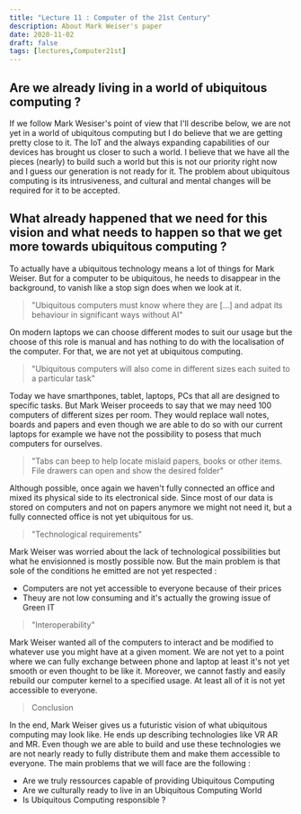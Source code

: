 ```yaml
---
title: "Lecture 11 : Computer of the 21st Century"
description: About Mark Weiser's paper
date: 2020-11-02
draft: false
tags: [lectures,Computer21st]
---
```


## Are we already living in a world of ubiquitous computing ?

If we follow Mark Wesiser's point of view that I'll describe below, we are not yet in a world of ubiquitous computing but I do believe that we are getting pretty close to it. The IoT and the always expanding capabilities of our devices has brought us closer to such a world. I believe that we have all the pieces (nearly) to build such a world but this is not our priority right now and I guess our generation is not ready for it.
The problem about ubiquitous computing is its intrusiveness, and cultural and mental changes will be required for it to be accepted.

## What already happened that we need for this vision and what needs to happen so that we get more towards ubiquitous computing ?

To actually have a ubiquitous technology means a lot of things for Mark Weiser. But for a computer to be ubiquitous, he needs to disappear in the background, to vanish like a stop sign does when we look at it.
   
>"Ubiquitous computers must know where they are [...] and adpat its behaviour in significant ways without AI"

On modern laptops we can choose different modes to suit our usage but the choose of this role is manual and has nothing to do with the localisation of the computer. For that, we are not yet at ubiquitous computing.
   

>"Ubiquitous computers will also come in different sizes each suited to a particular task"

Today we have smarthpones, tablet, laptops, PCs that all are designed to specific tasks. But Mark Weiser proceeds to say that we may need 100 computers of different sizes per room. They would replace wall notes, boards and papers and even though we are able to do so with our current laptops for example we have not the possibility to posess that much computers for ourselves.

>"Tabs can beep to help locate mislaid papers, books or other items. File drawers can open and show the desired folder"

Although possible, once again we haven't fully connected an office and mixed its physical side to its electronical side. Since most of our data is stored on computers and not on papers anymore we might not need it, but a fully connected office is not yet ubiquitous for us.

>"Technological requirements"

Mark Weiser was worried about the lack of technological possibilities but what he envisionned is mostly possible now. But the main problem is that sole of the conditions he emitted are not yet respected : 
- Computers are not yet accessible to everyone because of their prices 
- Theuy are not low consuming and it's actually the growing issue of Green IT

>"Interoperability"

Mark Weiser wanted all of the computers to interact and be modified to whatever use you might have at a given moment. We are not yet to a point where we can fully exchange between phone and laptop at least it's not yet smooth or even thought to be like it. Moreover, we cannot fastly and easily rebuild our computer kernel to a specified usage. At least all of it is not yet accessible to everyone.

>Conclusion

In the end, Mark Weiser gives us a futuristic vision of what ubiquitous computing may look like. He ends up describing technologies like VR AR and MR. Even though we are able to build and use these technologies we are not nearly ready to fully distribute them and make them accessible to everyone. The main problems that we will face are the following : 

- Are we truly ressources capable of providing Ubiquitous Computing
- Are we culturally ready to live in an Ubiquitous Computing World
- Is Ubiquitous Computing responsible ?





